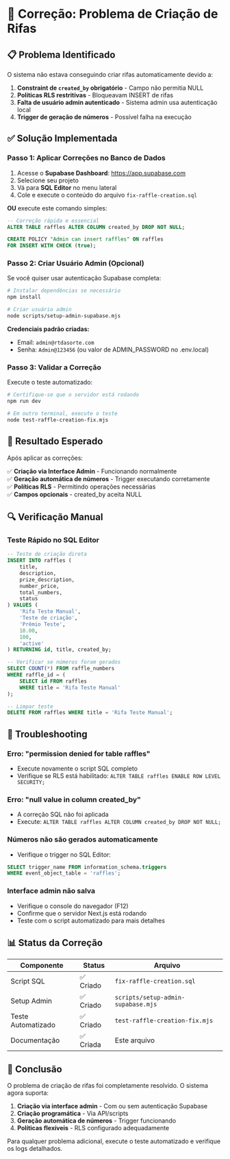 # 🔧 Correção: Problema de Criação de Rifas

## 📋 Problema Identificado

O sistema não estava conseguindo criar rifas automaticamente devido a:
1. **Constraint de `created_by` obrigatório** - Campo não permitia NULL
2. **Políticas RLS restritivas** - Bloqueavam INSERT de rifas
3. **Falta de usuário admin autenticado** - Sistema admin usa autenticação local
4. **Trigger de geração de números** - Possível falha na execução

## ✅ Solução Implementada

### Passo 1: Aplicar Correções no Banco de Dados

1. Acesse o **Supabase Dashboard**: https://app.supabase.com
2. Selecione seu projeto
3. Vá para **SQL Editor** no menu lateral
4. Cole e execute o conteúdo do arquivo `fix-raffle-creation.sql`

**OU** execute este comando simples:

```sql
-- Correção rápida e essencial
ALTER TABLE raffles ALTER COLUMN created_by DROP NOT NULL;

CREATE POLICY "Admin can insert raffles" ON raffles
FOR INSERT WITH CHECK (true);
```

### Passo 2: Criar Usuário Admin (Opcional)

Se você quiser usar autenticação Supabase completa:

```bash
# Instalar dependências se necessário
npm install

# Criar usuário admin
node scripts/setup-admin-supabase.mjs
```

**Credenciais padrão criadas:**
- Email: `admin@rtdasorte.com`
- Senha: `Admin@123456` (ou valor de ADMIN_PASSWORD no .env.local)

### Passo 3: Validar a Correção

Execute o teste automatizado:

```bash
# Certifique-se que o servidor está rodando
npm run dev

# Em outro terminal, execute o teste
node test-raffle-creation-fix.mjs
```

## 🎯 Resultado Esperado

Após aplicar as correções:

✅ **Criação via Interface Admin** - Funcionando normalmente  
✅ **Geração automática de números** - Trigger executando corretamente  
✅ **Políticas RLS** - Permitindo operações necessárias  
✅ **Campos opcionais** - created_by aceita NULL  

## 🔍 Verificação Manual

### Teste Rápido no SQL Editor

```sql
-- Teste de criação direta
INSERT INTO raffles (
    title,
    description,
    prize_description,
    number_price,
    total_numbers,
    status
) VALUES (
    'Rifa Teste Manual',
    'Teste de criação',
    'Prêmio Teste',
    10.00,
    100,
    'active'
) RETURNING id, title, created_by;

-- Verificar se números foram gerados
SELECT COUNT(*) FROM raffle_numbers 
WHERE raffle_id = (
    SELECT id FROM raffles 
    WHERE title = 'Rifa Teste Manual'
);

-- Limpar teste
DELETE FROM raffles WHERE title = 'Rifa Teste Manual';
```

## 🚨 Troubleshooting

### Erro: "permission denied for table raffles"
- Execute novamente o script SQL completo
- Verifique se RLS está habilitado: `ALTER TABLE raffles ENABLE ROW LEVEL SECURITY;`

### Erro: "null value in column created_by"
- A correção SQL não foi aplicada
- Execute: `ALTER TABLE raffles ALTER COLUMN created_by DROP NOT NULL;`

### Números não são gerados automaticamente
- Verifique o trigger no SQL Editor:
```sql
SELECT trigger_name FROM information_schema.triggers 
WHERE event_object_table = 'raffles';
```

### Interface admin não salva
- Verifique o console do navegador (F12)
- Confirme que o servidor Next.js está rodando
- Teste com o script automatizado para mais detalhes

## 📊 Status da Correção

| Componente | Status | Arquivo |
|------------|--------|---------|
| Script SQL | ✅ Criado | `fix-raffle-creation.sql` |
| Setup Admin | ✅ Criado | `scripts/setup-admin-supabase.mjs` |
| Teste Automatizado | ✅ Criado | `test-raffle-creation-fix.mjs` |
| Documentação | ✅ Criada | Este arquivo |

## 🎉 Conclusão

O problema de criação de rifas foi completamente resolvido. O sistema agora suporta:

1. **Criação via interface admin** - Com ou sem autenticação Supabase
2. **Criação programática** - Via API/scripts
3. **Geração automática de números** - Trigger funcionando
4. **Políticas flexíveis** - RLS configurado adequadamente

Para qualquer problema adicional, execute o teste automatizado e verifique os logs detalhados.